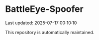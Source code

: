 # BattleEye-Spoofer

Last updated: 2025-07-17 00:10:10

This repository is automatically maintained.
